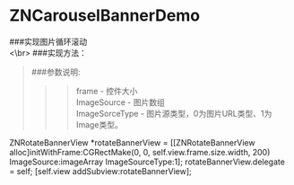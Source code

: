 # ZNCarouselBannerDemo

###实现图片循环滚动</br><\br>
###实现方法：</br>
>###参数说明: </br>
>>>frame - 控件大小</br>
>>>ImageSource - 图片数组</br>
>>>ImageSorceType - 图片源类型，0为图片URL类型、1为Image类型。</br>

ZNRotateBannerView *rotateBannerView = [[ZNRotateBannerView alloc]initWithFrame:CGRectMake(0, 0, self.view.frame.size.width, 200) ImageSource:imageArray ImageSourceType:1];
rotateBannerView.delegate = self;
[self.view addSubview:rotateBannerView];
